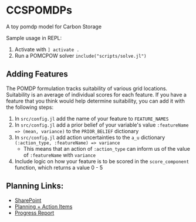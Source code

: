 # CCSPOMDPs
A toy pomdp model for Carbon Storage

Sample usage in REPL:
1. Activate with `] activate .`
2. Run a POMCPOW solver `include("scripts/solve.jl")`

## Adding Features
The POMDP formulation tracks suitability of various grid locations.
Suitability is an average of individual scores for each feature. If you have a feature that
you think would help determine suitability, you can add it with the following steps:

1. In `src/config.jl` add the name of your feature to `FEATURE_NAMES`
2. In `src/config.jl` add a prior belief of your variable's value `:featureName => (mean, variance)` to the `PRIOR_BELIEF` dictionary
3. In `src/config.jl` add action uncertainties to the `a_u` dictionary `(:action_type, :featureName) => variance`
    - This means that an action of `:action_type` can inform us of the value of `:featureName` with `variance`
4. Include logic on how your feature is to be scored in the `score_component` function, which returns a value 0 - 5

## Planning Links:

* [SharePoint](https://office365stanford-my.sharepoint.com/personal/ariefm_stanford_edu/_layouts/15/onedrive.aspx?id=%2Fpersonal%2Fariefm%5Fstanford%5Fedu%2FDocuments%2FCGS%2DIntelligentData)
* [Planning + Action Items](https://docs.google.com/spreadsheets/d/1GVO2x4Y90s34S1VQMhuLiEPM-HxtHcT1YsQcQBFKgtk/edit?usp=sharing)
* [Progress Report](https://www.overleaf.com/7766495499gddrxnzyhmcg#ddcb23)